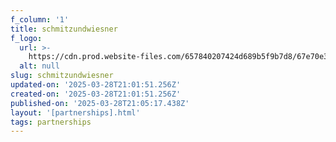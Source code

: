 ```yaml
---
f_column: '1'
title: schmitzundwiesner
f_logo:
  url: >-
    https://cdn.prod.website-files.com/657840207424d689b5f9b7d8/67e70e38abb1ff8e33da0ad9_logo-schmitzundwiesner.svg
  alt: null
slug: schmitzundwiesner
updated-on: '2025-03-28T21:01:51.256Z'
created-on: '2025-03-28T21:01:51.256Z'
published-on: '2025-03-28T21:05:17.438Z'
layout: '[partnerships].html'
tags: partnerships
---
```



